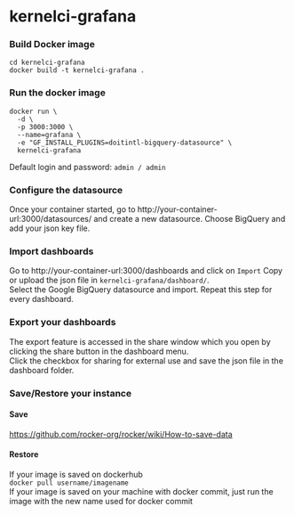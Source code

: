 # kernelci-grafana

### Build Docker image  
```
cd kernelci-grafana
docker build -t kernelci-grafana .
```

### Run the docker image
```
docker run \
  -d \
  -p 3000:3000 \
  --name=grafana \
  -e "GF_INSTALL_PLUGINS=doitintl-bigquery-datasource" \
  kernelci-grafana
```
Default login and password: `admin / admin`

### Configure the datasource
Once your container started, go to http://your-container-url:3000/datasources/ and create a new datasource.
Choose BigQuery and add your json key file.


### Import dashboards
Go to http://your-container-url:3000/dashboards and click on `Import`
Copy or upload the json file in `kernelci-grafana/dashboard/`.  
Select the Google BigQuery datasource and import.
Repeat this step for every dashboard.  

### Export your dashboards
The export feature is accessed in the share window which you open by clicking the share button in the dashboard menu.  
Click the checkbox for sharing for external use and save the json file in the dashboard folder.


### Save/Restore your instance
#### Save
https://github.com/rocker-org/rocker/wiki/How-to-save-data
#### Restore
If your image is saved on dockerhub  
`docker pull username/imagename`  
If your image is saved on your machine with docker commit, just run the image with the new name used for docker commit
